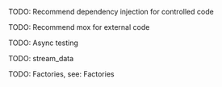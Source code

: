 TODO: Recommend dependency injection for controlled code

TODO: Recommend mox for external code

TODO: Async testing

TODO: stream_data

TODO: Factories, see: Factories
